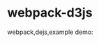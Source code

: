 # webpack-d3js
webpack,dejs,example
demo:
<img src="http://v2.freep.cn/3tb_160313231720jbkm512293.png" alt="">
